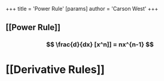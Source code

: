 +++
 title = 'Power Rule'
[params]
	author = 'Carson West'
+++
## [[Power Rule]] 
###  $$  \frac{d}{dx} [x^n]] = nx^{n-1}  $$  


# [[Derivative Rules]]